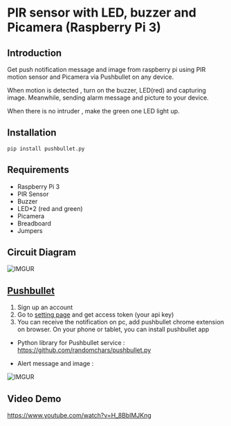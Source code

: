 # PIR sensor with LED, buzzer and Picamera (Raspberry Pi 3)

Introduction
------------
Get push notification message and image from raspberry pi using PIR motion sensor and Picamera via Pushbullet on any device.

When motion is detected , turn on the buzzer, LED(red) and capturing image. Meanwhile, sending alarm message and picture to your device.

When there is no intruder , make the green one LED light up.

Installation
------------

    pip install pushbullet.py

Requirements
-----------    
* Raspberry Pi 3
* PIR Sensor
* Buzzer
* LED*2 (red and green)
* Picamera
* Breadboard
* Jumpers

Circuit Diagram
-----------  
    
![IMGUR](https://i.imgur.com/ASNSyyS.png)

[Pushbullet](https://www.pushbullet.com/)
------------
1. Sign up an account
2. Go to [setting page](https://www.pushbullet.com/#settings) and get access token (your api key)
3. You can receive the notification on pc, add pushbullet chrome extension on browser. On your phone or tablet, you can install pushbullet app

* Python library for Pushbullet service : 
https://github.com/randomchars/pushbullet.py

* Alert message and image :

![IMGUR](https://i.imgur.com/TztrAcz.png)

Video Demo
-----------

https://www.youtube.com/watch?v=H_8BblMJKng
